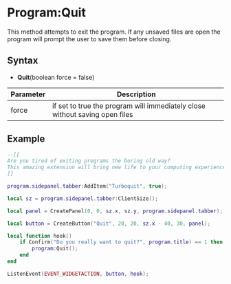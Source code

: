 # Program:Quit

This method attempts to exit the program. If any unsaved files are open the program will prompt the user to save them before closing.

## Syntax

- **Quit**(boolean force = false)

| Parameter | Description |
|---|---|
| force | if set to true the program will immediately close without saving open files |

## Example

```lua
--[[
Are you tired of exiting programs the boring old way?
This amazing extension will bring new life to your computing experience!
]]

program.sidepanel.tabber:AddItem("Turboquit", true);

local sz = program.sidepanel.tabber:ClientSize();

local panel = CreatePanel(0, 0, sz.x, sz.y, program.sidepanel.tabber);

local button = CreateButton("Quit", 20, 20, sz.x - 40, 30, panel);

local function hook()
    if Confirm("Do you really want to quit?", program.title) == 1 then
        program:Quit();
    end
end

ListenEvent(EVENT_WIDGETACTION, button, hook);
```
